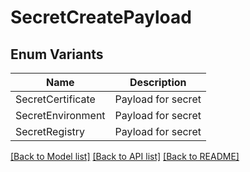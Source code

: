 # SecretCreatePayload

## Enum Variants

| Name | Description |
|---- | -----|
| SecretCertificate | Payload for secret |
| SecretEnvironment | Payload for secret |
| SecretRegistry | Payload for secret |

[[Back to Model list]](../README.md#documentation-for-models) [[Back to API list]](../README.md#documentation-for-api-endpoints) [[Back to README]](../README.md)



